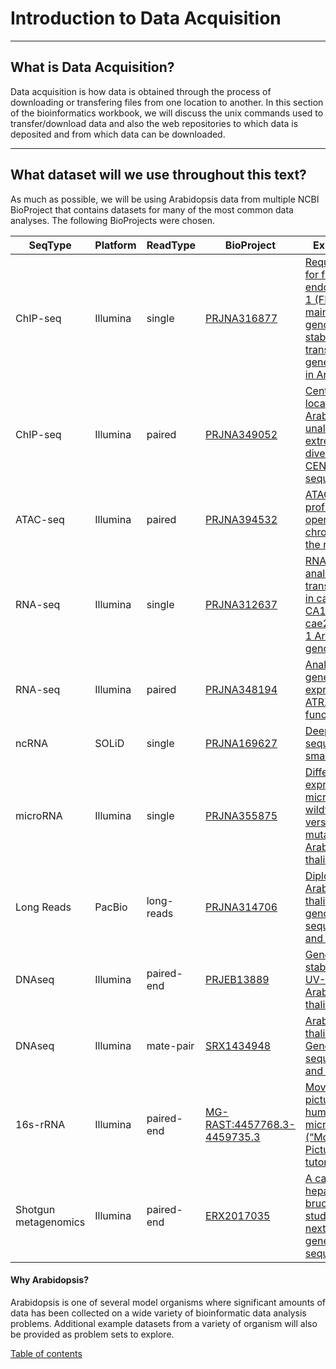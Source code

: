 # Introduction to Data Acquisition

---
## What is Data Acquisition?

Data acquisition is how data is obtained through the process of downloading or transfering files from one location to another. In this section of the bioinformatics workbook, we will discuss the unix commands used to transfer/download data and also the web repositories to which data is deposited and from which data can be downloaded.

---
## What dataset will we use throughout this text?

As much as possible, we will be using Arabidopsis data from multiple NCBI BioProject that contains datasets for many of the most common data analyses.  The following BioProjects were chosen.  

| SeqType              | Platform | ReadType   | BioProject                                                                                | Experiment                                                                                                                                                                 |
|----------------------|----------|------------|-------------------------------------------------------------------------------------------|----------------------------------------------------------------------------------------------------------------------------------------------------------------------------|
| ChIP-seq             | Illumina | single     | [PRJNA316877](https://www.ncbi.nlm.nih.gov/bioproject/?term=PRJNA316877)                  | [Requirement for flap endonuclease 1 (FEN1) to maintain genomic stability and transcriptional gene silencing in Arabidopsis](https://www.ncbi.nlm.nih.gov/pubmed/27231839) |
| ChIP-seq             | Illumina | paired     | [PRJNA349052](https://www.ncbi.nlm.nih.gov/bioproject/?term=PRJNA349052)                  | [Centromere location in Arabidopsis is unaltered by extreme divergence in CENH3 protein sequence]()                                                                        |
| ATAC-seq             | Illumina | paired     | [PRJNA394532](https://www.ncbi.nlm.nih.gov/bioproject/?term=PRJNA394532)                  | [ATAC-seq profiling of open chromatin in the root tips]()                                                                                                                  |
| RNA-seq              | Illumina | single     | [PRJNA312637](https://www.ncbi.nlm.nih.gov/bioproject/?term=PRJNA312637)                  | [RNA-seq analysis of transcriptomes in cae2-1, CA1-1 and cae2-1 CA1-1 Arabidopsis genotypes](https://www.ncbi.nlm.nih.gov/pubmed/27911772)                                 |
| RNA-seq              | Illumina | paired     | [PRJNA348194](https://www.ncbi.nlm.nih.gov/bioproject/?term=PRJNA348194)                  | [Analysis of gene expression in a ATRX loss-of-function line](https://www.ncbi.nlm.nih.gov/pubmed/28684426)                                                                |
| ncRNA                | SOLiD    | single     | [PRJNA169627](https://www.ncbi.nlm.nih.gov/bioproject/?term=PRJNA169627)                  | [Deep sequencing of small RNAs]()                                                                                                                                          |
| microRNA             | Illumina | single     | [PRJNA355875](https://www.ncbi.nlm.nih.gov/bioproject/?term=PRJNA355875)                  | [Differential expression of microRNAs in wildtype versus DCL1 mutants in Arabidopsis thaliana](https://www.ncbi.nlm.nih.gov/pubmed/28407097)                               |
| Long Reads           | PacBio   | long-reads | [PRJNA314706](https://www.ncbi.nlm.nih.gov/bioproject/?term=PRJNA314706)                  | [Diploid Arabidopsis thaliana genome sequencing and assembly](https://www.ncbi.nlm.nih.gov/pubmed/27749838)                                                                |
| DNAseq               | Illumina | paired-end | [PRJEB13889](https://www.ncbi.nlm.nih.gov/bioproject/?term=PRJEB13889)                    | [Genome stability under UV-B in Arabidopsis thaliana]()                                                                                                                    |
| DNAseq               | Illumina | mate-pair  | [SRX1434948](https://www.ncbi.nlm.nih.gov/sra/SRX1434948/)                                | [Arabidopsis thaliana Genome sequencing and assembly](https://www.ncbi.nlm.nih.gov/pubmed/27711162)                                                                        |
| 16s-rRNA             | Illumina | paired-end | [MG-RAST:4457768.3-4459735.3](https://docs.qiime2.org/2017.10/tutorials/moving-pictures/) | [Moving pictures of the human microbiome (“Moving Pictures” tutorial)](https://genomebiology.biomedcentral.com/articles/10.1186/gb-2011-12-5-r50)                          |
| Shotgun metagenomics | Illumina | paired-end | [ERX2017035](https://www.ncbi.nlm.nih.gov/sra/ERX2017035/)                                | [A case of hepatic brucelloma studied by next generation sequencing]()                                                                                                     |

#### Why Arabidopsis?
Arabidopsis is one of several model organisms where significant amounts of data has been collected on a wide variety of bioinformatic data analysis problems.  Additional example datasets from a variety of organism will also be provided as problem sets to explore.





  [Table of contents](/index.md)
